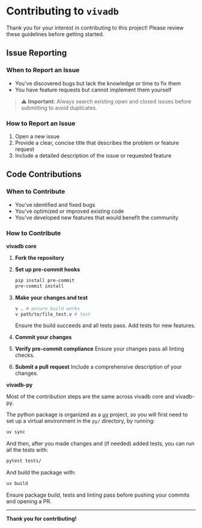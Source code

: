 # Contributing to `vivadb`

Thank you for your interest in contributing to this project! Please review these guidelines before getting started.

## Issue Reporting

### When to Report an Issue

- You've discovered bugs but lack the knowledge or time to fix them
- You have feature requests but cannot implement them yourself

> ⚠️ **Important:** Always search existing open and closed issues before submitting to avoid duplicates.

### How to Report an Issue

1. Open a new issue
2. Provide a clear, concise title that describes the problem or feature request
3. Include a detailed description of the issue or requested feature

## Code Contributions

### When to Contribute

- You've identified and fixed bugs
- You've optimized or improved existing code
- You've developed new features that would benefit the community

### How to Contribute

**vivadb core**

1. **Fork the repository**

2. **Set up pre-commit hooks**

   ```bash
   pip install pre-commit
   pre-commit install
   ```

3. **Make your changes and test**

   ```bash
   v . # ensure build works
   v path/to/file_test.v # test
   ```

   Ensure the build succeeds and all tests pass. Add tests for new features.

4. **Commit your changes**

5. **Verify pre-commit compliance**
   Ensure your changes pass all linting checks.

6. **Submit a pull request**
   Include a comprehensive description of your changes.

**vivadb-py**

Most of the contribution steps are the same across vivadb core and vivadb-py.

The python package is organized as a [uv](https://docs.astral.sh/uv/) project, so you will first need to set up a virtual environment in the `py/` directory, by running:

```bash
uv sync
```

And then, after you made changes and (if needed) added tests, you can run all the tests with:

```bash
pytest tests/
```

And build the package with:

```bash
uv build
```

Ensure package build, tests and linting pass before pushing your commits and opening a PR.

---

**Thank you for contributing!**
